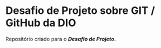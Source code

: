 # Desafio de Projeto sobre GIT / GitHub da DIO
Repositório criado para o ***Desafio de Projeto.***

## 
